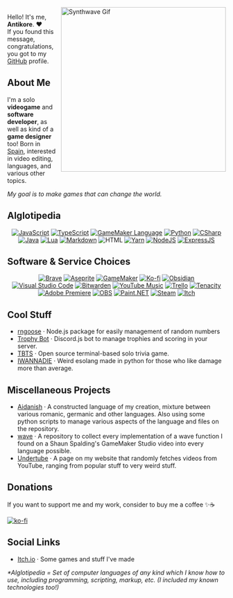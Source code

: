 <img align="right" src="https://i.imgur.com/obPDWXl.gif" alt="Synthwave Gif" width="380">

Hello! It's me, **Antikore**. ❤️<br> 
If you found this message, congratulations, you got to my [GitHub](https://github.com/AntikoreDev/AntikoreDev/blob/main/TEST.md) profile.

## About Me
I'm a solo **videogame** and **software developer**, as well as kind of a **game designer** too!
Born in [Spain](https://en.wikipedia.org/wiki/Spain), interested in video editing, languages, and various other topics. 

_My goal is to make games that can change the world._

## Alglotipedia
<div align="center">
  <a href="https://developer.mozilla.org/es/docs/Web/JavaScript"><img alt="JavaScript" src="https://img.shields.io/badge/javascript-%23323330.svg?style=for-the-badge&logo=javascript&logoColor=%23F7DF1E"></a>
  <a href="https://www.typescriptlang.org/"><img alt="TypeScript" src="https://img.shields.io/badge/typescript-%23007ACC.svg?style=for-the-badge&logo=typescript&logoColor=white"></a>
  <a href="https://manual.yoyogames.com/GameMaker_Language.htm"><img alt="GameMaker Language" src="https://img.shields.io/badge/GameMaker%20Language-black?style=for-the-badge&logo=gamemaker&logoColor=white&labelColor=black&color=black"></a>
  <a href="https://www.python.org/about/"><img alt="Python" src="https://img.shields.io/badge/python-3670A0?style=for-the-badge&logo=python&logoColor=ffdd54"></a>
  <a href="https://learn.microsoft.com/en-us/dotnet/csharp/"><img alt="CSharp" src="https://img.shields.io/badge/c%23-%23239120.svg?style=for-the-badge&logo=c-sharp&logoColor=white"></a>
  <a href="https://www.java.com/"><img alt="Java" src="https://img.shields.io/badge/java-%23ED8B00.svg?style=for-the-badge&logo=openjdk&logoColor=white"></a>
  <a href="https://www.lua.org/"><img alt="Lua" src="https://img.shields.io/badge/lua-%232C2D72.svg?style=for-the-badge&logo=lua&logoColor=white"></a>
  <a href="https://daringfireball.net"><img alt="Markdown" src="https://img.shields.io/badge/markdown-000000.svg?style=for-the-badge&logo=markdown&logoColor=white"></a>
  <img alt="HTML" src="https://img.shields.io/badge/html5-%23E34F26.svg?style=for-the-badge&logo=html5&logoColor=white">
  <a href="https://yarnpkg.com"><img alt="Yarn" src="https://img.shields.io/badge/yarn-%232C8EBB.svg?style=for-the-badge&logo=yarn&logoColor=white"></a>
  <a href="https://nodejs.org"><img alt="NodeJS" src="https://img.shields.io/badge/node.js-6DA55F?style=for-the-badge&logo=node.js&logoColor=white"></a>
  <a href="https://expressjs.com"><img alt="ExpressJS" src="https://img.shields.io/badge/express.js-%23404d59.svg?style=for-the-badge&logo=express&logoColor=%2361DAFB"></a>
</div>

## Software & Service Choices
<div align="center">
  <a href="https://www.brave.com"><img alt="Brave" src="https://img.shields.io/badge/Brave-FB542B?style=for-the-badge&logo=Brave&logoColor=white"></a>
  <a href="https://www.aseprite.org/"><img alt="Aseprite" src="https://img.shields.io/badge/Aseprite-FFFFFF?style=for-the-badge&logo=Aseprite&logoColor=#7D929E"></a>
  <a href="https://gamemaker.io"><img alt="GameMaker" src="https://img.shields.io/badge/GameMaker-black?style=for-the-badge&logo=gamemaker&logoColor=white&labelColor=black&color=black"></a>
  <a href="https://ko-fi.com/P5P7827IB"><img alt="Ko-fi" src="https://img.shields.io/badge/Ko--fi-F16061?style=for-the-badge&logo=ko-fi&logoColor=white"></a>
  <a href="https://obsidian.md/"><img alt="Obsidian" src="https://img.shields.io/badge/Obsidian-%23483699.svg?style=for-the-badge&logo=obsidian&logoColor=white"></a>
  <a href="https://code.visualstudio.com/"><img alt="Visual Studio Code" src="https://img.shields.io/badge/Visual%20Studio%20Code-0078d7.svg?style=for-the-badge&logo=visual-studio-code&logoColor=white"></a>
  <a href="https://bitwarden.com/"><img alt="Bitwarden" src="https://img.shields.io/badge/bitwarden-%23175DDC.svg?style=for-the-badge&logo=bitwarden&logoColor=white"></a>
  <a href="https://github.com/th-ch/youtube-music"><img alt="YouTube Music" src="https://img.shields.io/badge/YouTube_Music-FF0000?style=for-the-badge&logo=youtube-music&logoColor=white"></a>
  <a href="https://trello.com/"><img alt="Trello" src="https://img.shields.io/badge/Trello-%23026AA7.svg?style=for-the-badge&logo=Trello&logoColor=white"></a>
  <a href="https://tenacityaudio.org/"><img alt="Tenacity" src="https://img.shields.io/badge/Tenacity-CA153E?style=for-the-badge&logo=audacity&logoColor=white"></a>
  <a href="https://www.adobe.com/es/products/premiere.html"><img alt="Adobe Premiere" src="https://img.shields.io/badge/Adobe%20Premiere%20Pro-9999FF.svg?style=for-the-badge&logo=Adobe%20Premiere%20Pro&logoColor=white"></a>
  <a href="https://github.com/obsproject/obs-studio"><img alt="OBS" src="https://img.shields.io/badge/OBS%20Studio-000000.svg?style=for-the-badge&logo=obsstudio&logoColor=white"></a>
  <a href="https://getpaint.net/"><img alt="Paint.NET" src="https://img.shields.io/badge/Paint.NET-0000AA.svg?style=for-the-badge&logo=.net&logoColor=white"></a>
  <a href="https://store.steampowered.com"><img alt="Steam" src="https://img.shields.io/badge/steam-%23000000.svg?style=for-the-badge&logo=steam&logoColor=white"></a>
  <a href="https://itch.io/"><img alt="Itch" src="https://img.shields.io/badge/Itch-%23FF0B34.svg?style=for-the-badge&logo=Itch.io&logoColor=white"></a>
</div>


## Cool Stuff
* [rngoose](https://github.com/AntikoreDev/rngoose) · Node.js package for easily management of random numbers
* [Trophy Bot](https://github.com/AntikoreDev/trophy-bot/) · Discord.js bot to manage trophies and scoring in your server.
* [TBTS](https://github.com/AntikoreDev/TBTS/) · Open source terminal-based solo trivia game.
* [IWANNADIE](https://github.com/AntikoreDev/IWANNADIE/) · Weird esolang made in python for those who like damage more than average.

## Miscellaneous Projects
* [Aidanish](https://github.com/AntikoreDev/aidanish) · A constructed language of my creation, mixture between various romanic, germanic and other languages. Also using some python scripts to manage various aspects of the language and files on the repository.
* [wave](https://github.com/AntikoreDev/wave) · A repository to collect every implementation of a wave function I found on a Shaun Spalding's GameMaker Studio video into every language possible.
* [Undertube](https://www.antikore.dev/undertube/) · A page on my website that randomly fetches videos from YouTube, ranging from popular stuff to very weird stuff.

## Donations
If you want to support me and my work, consider to buy me a coffee ✨☕

[![ko-fi](https://ko-fi.com/img/githubbutton_sm.svg)](https://ko-fi.com/P5P7827IB)

## Social Links
* [Itch.io](https://antikore.itch.io/) · Some games and stuff I've made

_*Alglotipedia = Set of computer languages of any kind which I know how to use, including programming, scripting, markup, etc. (I included my known technologies too!)_
